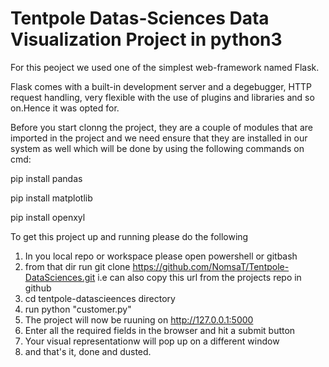 # Tentpole Datas-Sciences Data Visualization Project in python3

For this peoject we used one of the simplest web-framework named Flask.

Flask comes with a built-in development server and a degebugger, HTTP request handling, very flexible with the use of plugins and libraries and so on.Hence it was opted for.

Before you start clonng the project, they are a couple of modules that are imported in the project and we need ensure that they are installed in our system as well which will be done by using the following commands on cmd:

pip install pandas 

pip install matplotlib 

pip install openxyl


To get this project up and running please do the following 
1. In you local repo or workspace please open powershell or gitbash
2. from that dir run git clone https://github.com/NomsaT/Tentpole-DataSciences.git i.e can also copy this url from the projects repo in github
3. cd tentpole-datascieences directory
4. run python "customer.py"
5. The project will now be ruuning on http://127.0.0.1:5000
6. Enter all the required fields in the browser and hit a submit button 
7. Your visual representationw will pop up on a different window
8. and that's it, done and dusted.
